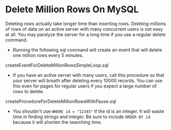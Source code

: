 # Delete Million Rows On MySQL

Deleting rows actually take longer time than inserting rows. Deleting millions of rows of data on an active server with many concurrent users is not easy at all. You may paralyze the server for a long time if you use a regular delete command.

- Running the following sql command will create an event that will delete one million rows every 5 minutes.

createEventForDeleteMillionRowsSimpleLoop.sql

- If you have an active server with many users, call this procedure so that your server will breath after deleting every 10000 records. You can use this even for pages for regular users if you expect a large number of rows to delete.

createProcedureForDeleteMillionRowsWithPause.sql

* You shouldn't use `WHERE id = "12345"` if the id is an integer. It will waste time in finding strings and integer. Be sure to include `ORDER BY id` because it will shorten the searching time. 
